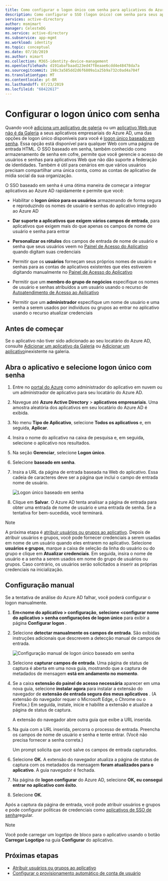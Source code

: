 ```yaml
---
title: Como configurar o logon único com senha para aplicativos do Azure AD | Microsoft Docs
description: Como configurar o SSO (logon único) com senha para seus aplicativos empresariais do Azure AD na plataforma Microsoft Identity (Azure AD)
services: active-directory
author: msmimart
manager: CelesteDG
ms.service: active-directory
ms.subservice: app-mgmt
ms.workload: identity
ms.topic: conceptual
ms.date: 07/10/2019
ms.author: mimart
ms.collection: M365-identity-device-management
ms.openlocfilehash: d191abafbaad123ed47f8eaae6cdd4e48478da7a
ms.sourcegitcommit: 198c3a585dd2d6f6809a1a25b9a732c0ad4a704f
ms.translationtype: MT
ms.contentlocale: pt-BR
ms.lasthandoff: 07/23/2019
ms.locfileid: "68422617"
---
```

# <a name="configure-password-single-sign-on"></a>Configurar o logon único com senha

Quando você [adiciona um aplicativo de galeria](add-gallery-app.md) ou um [aplicativo Web que não é da Galeria](add-non-gallery-app.md) a seus aplicativos empresariais do Azure AD, uma das opções de logon único disponíveis para você é [logon único baseado em senha](what-is-single-sign-on.md#password-based-sso). Essa opção está disponível para qualquer Web com uma página de entrada HTML. O SSO baseado em senha, também conhecido como armazenamento de senha em cofre, permite que você gerencie o acesso de usuários e senhas para aplicativos Web que não dão suporte a federação de identidades. Também é útil para cenários em que vários usuários precisam compartilhar uma única conta, como as contas de aplicativo de mídia social da sua organização. 

O SSO baseado em senha é uma ótima maneira de começar a integrar aplicativos ao Azure AD rapidamente e permite que você:

-   Habilitar o **logon único para os usuários** armazenando de forma segura e reproduzindo os nomes de usuário e senhas do aplicativo integrado ao Azure AD

-   **Dar suporte a aplicativos que exigem vários campos de entrada**, para aplicativos que exigem mais do que apenas os campos de nome de usuário e senha para entrar

-   **Personalizar os rótulos** dos campos de entrada de nome de usuário e senha que seus usuários veem no [Painel de Acesso do Aplicativo](https://docs.microsoft.com/azure/active-directory/active-directory-saas-access-panel-introduction) quando digitam suas credenciais

-   Permitir que os **usuários** forneçam seus próprios nomes de usuário e senhas para as contas de aplicativos existentes que eles estiverem digitando manualmente no [Painel de Acesso do Aplicativo](https://docs.microsoft.com/azure/active-directory/active-directory-saas-access-panel-introduction)

-   Permitir que um **membro do grupo de negócios** especifique os nomes de usuário e senhas atribuídos a um usuário usando o recurso de [Autoatendimento de Acesso ao Aplicativo](https://docs.microsoft.com/azure/active-directory/active-directory-self-service-application-access)

-   Permitir que um **administrador** especifique um nome de usuário e uma senha a serem usados por indivíduos ou grupos ao entrar no aplicativo usando o recurso atualizar credenciais 

## <a name="before-you-begin"></a>Antes de começar

Se o aplicativo não tiver sido adicionado ao seu locatário do Azure AD, consulte [Adicionar um aplicativo da Galeria](add-gallery-app.md) ou [Adicionar um aplicativo](add-non-gallery-app.md)inexistente na galeria.

## <a name="open-the-app-and-select-password-single-sign-on"></a>Abra o aplicativo e selecione logon único com senha

1. Entre no [portal do Azure](https://portal.azure.com) como administrador do aplicativo em nuvem ou um administrador de aplicativo para seu locatário do Azure AD.

2. Navegue até **Azure Active Directory** > **aplicativos empresariais**. Uma amostra aleatória dos aplicativos em seu locatário do Azure AD é exibida. 

3. No menu **Tipo de Aplicativo**, selecione **Todos os aplicativos** e, em seguida, **Aplicar**.

4. Insira o nome do aplicativo na caixa de pesquisa e, em seguida, selecione o aplicativo nos resultados.

5. Na seção **Gerenciar**, selecione **Logon único**. 

6. Selecione **baseado em senha**.

7. Insira a URL da página de entrada baseada na Web do aplicativo. Essa cadeia de caracteres deve ser a página que inclui o campo de entrada nome de usuário.

   ![Logon único baseado em senha](./media/configure-single-sign-on-non-gallery-applications/password-based-sso.png)

8. Clique em **Salvar**. O Azure AD tenta analisar a página de entrada para obter uma entrada de nome de usuário e uma entrada de senha. Se a tentativa for bem-sucedida, você terminará. 
 
> [!NOTE]
> A próxima etapa é [atribuir usuários ou grupos ao aplicativo](methods-for-assigning-users-and-groups.md). Depois de atribuir usuários e grupos, você pode fornecer credenciais a serem usadas em nome de um usuário quando eles entrarem no aplicativo. Selecione **usuários e grupos**, marque a caixa de seleção da linha do usuário ou do grupo e clique em **Atualizar credenciais**. Em seguida, insira o nome de usuário e a senha a serem usados em nome do grupo de usuários ou grupos. Caso contrário, os usuários serão solicitados a inserir as próprias credenciais na inicialização.
 

## <a name="manual-configuration"></a>Configuração manual

Se a tentativa de análise do Azure AD falhar, você poderá configurar o logon manualmente.

1. **Em\<nome do aplicativo > configuração**, **selecione \<configurar nome do aplicativo > senha configurações de logon único** para exibir a página **Configurar logon** . 

2. Selecione **detectar manualmente os campos de entrada**. São exibidas instruções adicionais que descrevem a detecção manual de campos de entrada.

   ![Configuração manual de logon único baseado em senha](./media/configure-password-single-sign-on/password-configure-sign-on.png)
3. Selecione **capturar campos de entrada**. Uma página de status de captura é aberta em uma nova guia, mostrando que a captura de metadados de mensagem **está em andamento no momento**.

4. Se a caixa **extensão do painel de acesso necessária** aparecer em uma nova guia, selecione **instalar agora** para instalar a extensão do navegador de **extensão de entrada segura dos meus aplicativos** . (A extensão do navegador requer o Microsoft Edge, o Chrome ou o Firefox.) Em seguida, instale, inicie e habilite a extensão e atualize a página de status de captura.

   A extensão do navegador abre outra guia que exibe a URL inserida.
5. Na guia com a URL inserida, percorra o processo de entrada. Preencha os campos de nome de usuário e senha e tente entrar. (Você não precisa fornecer a senha correta.)

   Um prompt solicita que você salve os campos de entrada capturados.
6. Selecione **OK**. A extensão do navegador atualiza a página de status de captura com os metadados da mensagem **foram atualizados para o aplicativo**. A guia navegador é fechada.

7. Na página de **logon configurar** do Azure AD, selecione **OK, eu consegui entrar no aplicativo com êxito**.

8. Selecione **OK**.

Após a captura da página de entrada, você pode atribuir usuários e grupos e pode configurar políticas de credenciais como [aplicativos de SSO de senha](what-is-single-sign-on.md)regular.

> [!NOTE]
> Você pode carregar um logotipo de bloco para o aplicativo usando o botão **Carregar Logotipo** na guia **Configurar** do aplicativo.

## <a name="next-steps"></a>Próximas etapas

- [Atribuir usuários ou grupos ao aplicativo](methods-for-assigning-users-and-groups.md)
- [Configurar o provisionamento automático de conta de usuário](configure-automatic-user-provisioning-portal.md)

